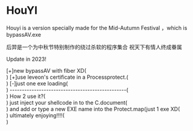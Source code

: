 # HouYI 
<p>Houyi is a version specially made for the Mid-Autumn Festival ，which is bypassAV.exe </p>
                           后羿是一个为中秋节特别制作的绕过杀软的程序集合
                                       <p1>祝天下有情人终成眷属</p1>


<p>Update in 2023!</p>  
[+]new bypassAV with fiber XD(<br>)    
[+]use leveon's certificate in a Processprotect.(<br>)     
[-]just one exe loading(<br>)       
------------------------------------------------(<br>)      
How 2 use it?(<br>)      
just inject your shellcode in to the C.document(<br>)      
and add or type a new EXE name into the Protect.map(just 1 exe XD(<br>)      
ultimately enjoying!!!!(<br>)      
                                           
